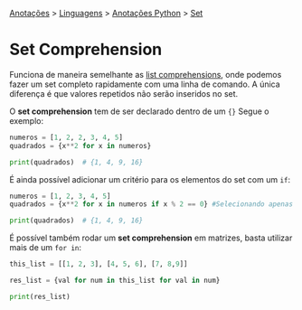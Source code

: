 <link rel="stylesheet" type="text/css" href="../../CSS/dark-theme.css">

[Anotações](../../) > [Linguagens](../Index.md) > [Anotações Python](./Index.md) > [Set](./SetComprehension.md)

# Set Comprehension

Funciona de maneira semelhante as [list comprehensions](./ListComprehension.md), onde podemos fazer um set completo rapidamente com uma linha de comando. A única diferença é que valores repetidos não serão inseridos no set. 

O **set comprehension** tem de ser declarado dentro de um `{}` Segue o exemplo: 

```python
numeros = [1, 2, 2, 3, 4, 5]
quadrados = {x**2 for x in numeros}

print(quadrados)  # {1, 4, 9, 16} 
```

É ainda possível adicionar um critério para os elementos do set com um `if`: 

```python
numeros = [1, 2, 3, 4, 5]
quadrados = {x**2 for x in numeros if x % 2 == 0} #Selecionando apenas os pares

print(quadrados)  # {1, 4, 9, 16}
```

É possível também rodar um **set comprehension** em matrizes, basta utilizar mais de um `for in`:

```python
this_list = [[1, 2, 3], [4, 5, 6], [7, 8,9]]

res_list = {val for num in this_list for val in num}

print(res_list)
```